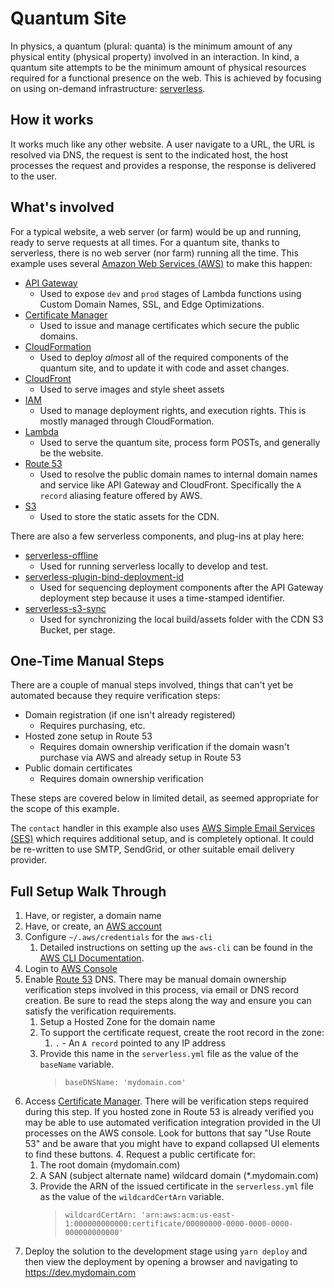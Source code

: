 # Quantum Site

In physics, a quantum (plural: quanta) is the minimum amount of any physical entity (physical property) involved in an interaction. In kind, a quantum site attempts to be the minimum amount of physical resources required for a functional presence on the web. This is achieved by focusing on using on-demand infrastructure: [serverless](https://serverless.com/).

## How it works

It works much like any other website. A user navigate to a URL, the URL is resolved via DNS, the request is sent to the indicated host, the host processes the request and provides a response, the response is delivered to the user.

## What's involved

For a typical website, a web server (or farm) would be up and running, ready to serve requests at all times. For a quantum site, thanks to serverless, there is no web server (nor farm) running all the time. This example uses several [Amazon Web Services (AWS)](https://aws.amazon.com/) to make this happen:

- [API Gateway](https://console.aws.amazon.com/apigateway/home)
  - Used to expose `dev` and `prod` stages of Lambda functions using Custom Domain Names, SSL, and Edge Optimizations.
- [Certificate Manager](https://console.aws.amazon.com/acm/home)
  - Used to issue and manage certificates which secure the public domains.
- [CloudFormation](https://console.aws.amazon.com/cloudformation/home)
  - Used to deploy _almost_ all of the required components of the quantum site, and to update it with code and asset changes.
- [CloudFront](https://console.aws.amazon.com/cloudfront/home)
  - Used to serve images and style sheet assets
- [IAM](https://console.aws.amazon.com/iam/home)
  - Used to manage deployment rights, and execution rights. This is mostly managed through CloudFormation.
- [Lambda](https://console.aws.amazon.com/lambda/home)
  - Used to serve the quantum site, process form POSTs, and generally be the website.
- [Route 53](https://console.aws.amazon.com/route53/home)
  - Used to resolve the public domain names to internal domain names and service like API Gateway and CloudFront. Specifically the `A record` aliasing feature offered by AWS.
- [S3](https://s3.console.aws.amazon.com/s3/home)
  - Used to store the static assets for the CDN.

There are also a few serverless components, and plug-ins at play here:

- [serverless-offline](https://github.com/dherault/serverless-offline#readme)
  - Used for running serverless locally to develop and test.
- [serverless-plugin-bind-deployment-id](https://github.com/jacob-meacham/serverless-plugin-bind-deployment-id#readme)
  - Used for sequencing deployment components after the API Gateway deployment step because it uses a time-stamped identifier.
- [serverless-s3-sync](https://github.com/k1LoW/serverless-s3-sync#readme)
  - Used for synchronizing the local build/assets folder with the CDN S3 Bucket, per stage.

## One-Time Manual Steps

There are a couple of manual steps involved, things that can't yet be automated because they require verification steps:

- Domain registration (if one isn't already registered)
  - Requires purchasing, etc.
- Hosted zone setup in Route 53
  - Requires domain ownership verification if the domain wasn't purchase via AWS and already setup in Route 53
- Public domain certificates
  - Requires domain ownership verification

These steps are covered below in limited detail, as seemed appropriate for the scope of this example.

The `contact` handler in this example also uses [AWS Simple Email Services (SES)](https://console.aws.amazon.com/ses/home) which requires additional setup, and is completely optional. It could be re-written to use SMTP, SendGrid, or other suitable email delivery provider.

## Full Setup Walk Through

1. Have, or register, a domain name
2. Have, or create, an [AWS account](https://aws.amazon.com/)
3. Configure `~/.aws/credentials` for the `aws-cli`
   1. Detailed instructions on setting up the `aws-cli` can be found in the [AWS CLI Documentation](https://docs.aws.amazon.com/lambda/latest/dg/setup-awscli.html).
4. Login to [AWS Console](https://console.aws.amazon.com)
5. Enable [Route 53](https://console.aws.amazon.com/route53/home) DNS. There may be manual domain ownership verification steps involved in this process, via email or DNS record creation. Be sure to read the steps along the way and ensure you can satisfy the verification requirements.
   1. Setup a Hosted Zone for the domain name
   2. To support the certificate request, create the root record in the zone:
      1. `.` - An `A record` pointed to any IP address
   3. Provide this name in the `serverless.yml` file as the value of the `baseName` variable.
      > `baseDNSName: 'mydomain.com'`
6. Access [Certificate Manager](https://console.aws.amazon.com/acm/home). There will be verification steps required during this step. If you hosted zone in Route 53 is already verified you may be able to use automated verification integration provided in the UI processes on the AWS console. Look for buttons that say "Use Route 53" and be aware that you might have to expand collapsed UI elements to find these buttons.
   4. Request a public certificate for:
      1. The root domain (mydomain.com)
      2. A SAN (subject alternate name) wildcard domain (\*.mydomain.com)
      3. Provide the ARN of the issued certificate in the `serverless.yml` file as the value of the `wildcardCertArn` variable.
         > `wildcardCertArn: 'arn:aws:acm:us-east-1:000000000000:certificate/00000000-0000-0000-0000-000000000000'`
7. Deploy the solution to the development stage using `yarn deploy` and then view the deployment by opening a browser and navigating to https://dev.mydomain.com
